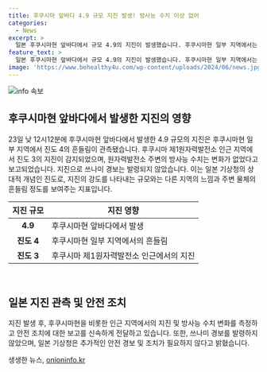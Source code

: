 ```yaml
---
title: 후쿠시마 앞바다 4.9 규모 지진 발생! 방사능 수치 이상 없어
categories:
  - News
excerpt: >
  일본 후쿠시마현 앞바다에서 규모 4.9의 지진이 발생했습니다. 후쿠시마현 일부 지역에서는 진도 4의 흔들림이 있었고, 원자력발전소 주변의 방사능 수치는 변화가 없는 것으로 나타났습니다. 지진으로 인한 쓰나미 경보는 발령되지 않았으며, 해당 지진은 상대적 개념인 진도 0부터 7까지의 지진 등급 중 4로 분류되었습니다.
feature_text: >
  일본 후쿠시마현 앞바다에서 규모 4.9의 지진이 발생했습니다. 후쿠시마현 일부 지역에서는 진도 4의 흔들림이 있었고, 원자력발전소 주변의 방사능 수치는 변화가 없는 것으로 나타났습니다. 지진으로 인한 쓰나미 경보는 발령되지 않았으며, 해당 지진은 상대적 개념인 진도 0부터 7까지의 지진 등급 중 4로 분류되었습니다.
image: 'https://www.behealthy4u.com/wp-content/uploads/2024/06/news.jpg'
---
```


<p><img src="https://www.behealthy4u.com/wp-content/uploads/2024/06/news.jpg" alt="info 속보" /></p>

<h2 data-ke-size="size26">후쿠시마현 앞바다에서 발생한 지진의 영향</h2>

<p data-ke-size="size16">23일 낮 12시12분에 후쿠시마현 앞바다에서 발생한 4.9 규모의 지진은 후쿠시마현 일부 지역에서 진도 4의 흔들림이 관측됐습니다. 후쿠시마 제1원자력발전소 인근 지역에서 진도 3의 지진이 감지되었으며, 원자력발전소 주변의 방사능 수치는 변화가 없었다고 보고되었습니다. 지진으로 쓰나미 경보는 발령되지 않았습니다. 이는 일본 기상청의 상대적 개념인 진도로, 지진의 강도를 나타내는 규모와는 다른 지역의 느낌과 주변 물체의 흔들림 정도를 보여주는 지표입니다.</p>

<table>
    <thead>
        <tr>
            <th style="text-align: center;">지진 규모</th>
            <th style="text-align: center;">지진 영향</th>
        </tr>
    </thead>
    <tbody>
        <tr>
            <td style="text-align: center;"><b>4.9</b></td>
            <td>후쿠시마현 앞바다에서 발생</td>
        </tr>
        <tr>
            <td style="text-align: center;"><b>진도 4</b></td>
            <td>후쿠시마현 일부 지역에서의 흔들림</td>
        </tr>
        <tr>
            <td style="text-align: center;"><b>진도 3</b></td>
            <td>후쿠시마 제1원자력발전소 인근에서의 지진</td>
        </tr>
    </tbody>
</table>

<p data-ke-size="size16">&nbsp;</p>

<h2 data-ke-size="size26">일본 지진 관측 및 안전 조치</h2>

<p data-ke-size="size16">지진 발생 후, 후쿠시마현을 비롯한 인근 지역에서의 지진 및 방사능 수치 변화를 측정하고 안전 조치에 대한 보고를 신속하게 전달하고 있습니다. 또한, 쓰나미 경보를 발령하지 않았으며, 일본 기상청은 추가적인 안전 경보 및 조치가 필요하지 않다고 밝혔습니다.</p>
생생한 뉴스, <a href="https://onioninfo.kr" rel="dofollow">onioninfo.kr</a>


